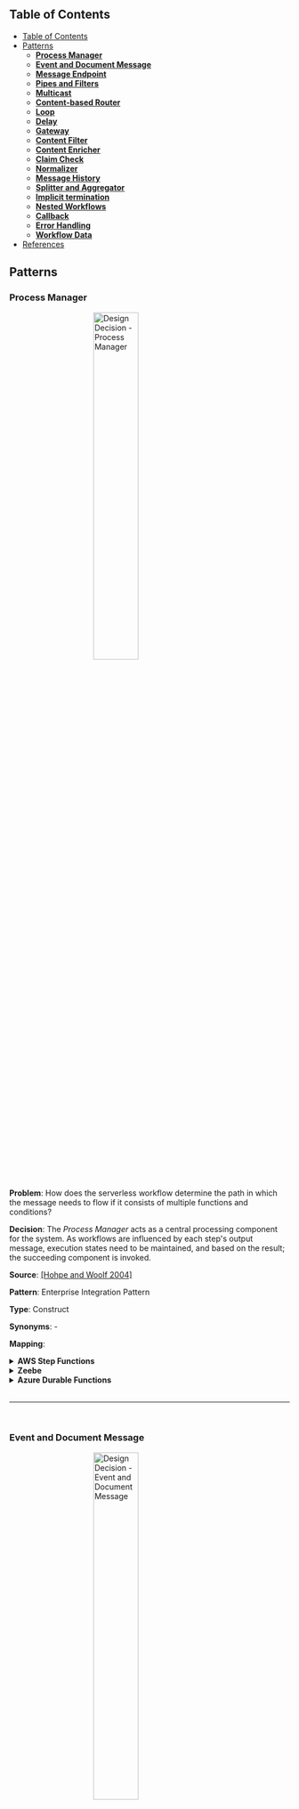 <style>
img
{
    display:block;
    float:none;
    margin-left:auto;
    margin-right:auto;
    width:40%;
}

iframe
{
    width:100%;
    height:100%;
    background: whitesmoke;
}
</style>
<link href="prism.css" rel="stylesheet" />
<script src="prism.js"></script>

## Table of Contents
- [Table of Contents](#table-of-contents)
- [Patterns](#patterns)
  - [**Process Manager**](#process-manager)
  - [**Event and Document Message**](#event-and-document-message)
  - [**Message Endpoint**](#message-endpoint)
  - [**Pipes and Filters**](#pipes-and-filters)
  - [**Multicast**](#multicast)
  - [**Content-based Router**](#content-based-router)
  - [**Loop**](#loop)
  - [**Delay**](#delay)
  - [**Gateway**](#gateway)
  - [**Content Filter**](#content-filter)
  - [**Content Enricher**](#content-enricher)
  - [**Claim Check**](#claim-check)
  - [**Normalizer**](#normalizer)
  - [**Message History**](#message-history)
  - [**Splitter and Aggregator**](#splitter-and-aggregator)
  - [**Implicit termination**](#implicit-termination)
  - [**Nested Workflows**](#nested-workflows)
  - [**Callback**](#callback)
  - [**Error Handling**](#error-handling)
  - [**Workflow Data**](#workflow-data)
- [References](#references)

## Patterns

### **Process Manager**

![Design Decision - Process Manager](images/Design_decisions_process_manager.png)

**Problem**: How does the serverless workflow determine the path in which the message needs to flow if it consists of multiple functions and conditions?

**Decision**: The _Process Manager_ acts as a central processing component for the system. As workflows are influenced by each step's output message, execution states need to be maintained, and based on the result; the succeeding component is invoked.

**Source**: [[Hohpe and Woolf 2004]](#1)

**Pattern**: Enterprise Integration Pattern

**Type**: Construct

**Synonyms**: -

**Mapping**:

<details>
<summary><b>AWS Step Functions</b></summary>
<!-- <iframe src="aws_step_functions\process_manager.html"></iframe> -->
States can be orchestrated using ASF State Machine.
<br/>
<div>
    <img src="./images/aws_mapping_process_manager.png" alt="Process Manager" style="
    height: 300px;
    width: 200px;
">
</div>
<br/>
<b>ASF snippet</b>:
<br/>
<pre>
  <code>
    {
    "Comment": "ASF Template",
    "StartAt": "Function",
    "States": {
        "Function": {
        "Type": "Pass",
        "End": true
        }
    }
    }
  </code>
</pre>
</details>

<details>
<summary><b>Zeebe</b></summary>
The "Process Manager" pattern for Zeebe is the broker coordinating the various tasks in the workflow. Here the various tasks are associated with their corresponding hosted function.
<br/>
<div>
    <img src="./images/zeebe_mapping_process_manager.png" alt="Process Manager">
</div>
</details>

<details>
<summary><b>Azure Durable Functions</b></summary>
Here the message routing "Process Manager" pattern for ADF is presented. Here the various functions are orchestrated using the primary Orchestration Function.
<br/>
<div>
    <img src="./images/adf_mapping_process_manager.png" alt="Process Manager">
</div>
</details>

<br />

----

<br />

### **Event and Document Message**

![Design Decision - Event and Document Message](images/Design_decisions_event_document_message.png)

**Problem**: How can the serverless workflow and its involved functions be executed/triggered?

**Decision**: External services or clients can invoke the serverless data processing workflow by an _Event Message_. Furthermore, _Event Messages_ can be used to invoke other workflows or services. As functions are considered a black box, the _Document Message_ containing the data structure message is the most optimum choice when communicating between internal states/functions.

**Source**: [[Hohpe and Woolf 2004]](#1)

**Pattern**: Enterprise Integration Pattern

**Type**: Construct

**Synonyms**: -

**Mapping**:

<details>
<summary><b>AWS Step Functions</b></summary>
ASF can be triggered using an event message via the API Gateway<sup><a href="#1" id="1">1</a></sup>. The various states in ASF are traversed using a document message that is a JSON structured message.
<br/>
<div>
    <img src="./images/aws_mapping_event_document_message.png" alt="Event Document Message">
</div>
</details>

<details>
<summary><b>Zeebe</b></summary>
In Zeebe, the Event and Document message constructs invoke the workflow and handle the internal communication between elements, respectively. A client can invoke the intermediatory Zeebe client, which in turn invokes the BPMN 2.0 Zeebe workflow via gRPC. Internally, the workflow uses variables and JSON messages to interact with the states.
<br/>
<div>
    <img src="./images/zeebe_mapping_event_document_message.png" alt="Event Document Message">
</div>
</details>

<details>
<summary><b>Azure Durable Functions</b></summary>
In ADF, the Event message construct invokes the orchestration function, and the Document message handles the internal message communication between the functions, as depicted by the figure.
<br/>
<div>
    <img src="./images/adf_mapping_event_document_message.png" alt="Event Document Message">
</div>
</details>

<br />

----

<br />

### **Message Endpoint**

![Design Decision - Message Endpoint](images/Design_decisions_message_endpoint.png)

**Problem**: How are various functions in a serverless workflow connected?

**Decision**: With the _Message Endpoint_ construct, the various functions do not need to be aware of the message formats, channel, or other functions present in the serverless workflow. The functions only need to be mindful that they will receive requests, and it just needs to process and send the acknowledgment/response back to the system

**Source**: [[Hohpe and Woolf 2004]](#1)

**Pattern**: Enterprise Integration Pattern

**Type**: Construct

**Synonyms**: -

**Mapping**:

<details>
<summary><b>AWS Step Functions</b></summary>
ASF can be triggered using an event message via the API Gateway<sup><a href="#1" id="1">1</a></sup>. The various states in ASF are traversed using a document message that is a JSON structured message.
<br/>
<div>
    <img src="./images/aws_mapping_event_document_message.png" alt="Event Document Message">
</div>
</details>

<details>
<summary><b>Zeebe</b></summary>
In Zeebe, the Event and Document message constructs invoke the workflow and handle the internal communication between elements, respectively. A client can invoke the intermediatory Zeebe client, which in turn invokes the BPMN 2.0 Zeebe workflow via gRPC. Internally, the workflow uses variables and JSON messages to interact with the states.
<br/>
<div>
    <img src="./images/zeebe_mapping_event_document_message.png" alt="Event Document Message">
</div>
</details>

<details>
<summary><b>Azure Durable Functions</b></summary>
The Message Endpoint construct, which receives the messages and processes the message, is realized by the Activity Function. The functions must be idempotent as it follows the at-least-once execution strategy. The below code snippet illustrates how this construct can be used in ADF.
<br/>
<pre>
  <code class="language-javascript">
    const function = yield context.df.callActivity("Activity Function", "Payload")
  </code>
</pre>
</details>

<br />

----

<br />

### **Pipes and Filters**

![Design Decision - Pipes and Filters](images/Design_decisions_pipes_and_filters.png)

**Problem**: How to decompose a task that performs complex processing into a series of separate elements that can be reused?

**Decision**: _Pipes and Filters_ help in implementing complex processing in a granular, independent, resilient and sequential manner. Moreover, the fundamental building blocks of serverless workflows are functions, and each function in the pipeline is generally responsible for small transactions making this pattern style optimum.

**Source**: [[Hohpe and Woolf 2004]](#1)

**Pattern**: Enterprise Integration Pattern

**Type**: Construct

**Synonyms**: Sequence, Sequential routing, Serial Routing

**Mapping**:

<details>
<summary><b>AWS Step Functions</b></summary>
ASF can be triggered using an event message via the API Gateway<sup><a href="#1" id="1">1</a></sup>. The various states in ASF are traversed using a document message that is a JSON structured message.
<br/>
<div>
    <img src="./images/aws_mapping_event_document_message.png" alt="Event Document Message">
</div>
</details>

<details>
<summary><b>Zeebe</b></summary>
In Zeebe, the Event and Document message constructs invoke the workflow and handle the internal communication between elements, respectively. A client can invoke the intermediatory Zeebe client, which in turn invokes the BPMN 2.0 Zeebe workflow via gRPC. Internally, the workflow uses variables and JSON messages to interact with the states.
<br/>
<div>
    <img src="./images/zeebe_mapping_event_document_message.png" alt="Event Document Message">
</div>
</details>

<details>
<summary><b>Azure Durable Functions</b></summary>
"Pipes and Filters" play an essential aspect in standardizing a workflow execution and this is referred to as Function Chaining pattern<sup><a href="#20" id="20">20</a></sup> in ADF. The below code snippet shows how each Activity Function (filter) performs only one distinct operation and the pipes that are the JSON message that coordinate the various functions.
<br/>
<pre>
  <code class="language-javascript">
    import * as df from "durable-functions"

    module.exports = df.orchestrator(function* (context) {
        try {
            const function1Result = yield context.df.callActivity("function1", context.df.getInput())
            const function2Result = yield context.df.callActivity("function2", function1Result)
            const function3Result = yield context.df.callActivity("function3", function2Result)
            return function3Result;
        }
        catch (error) {
            console.error(error)
        }
    });
  </code>
</pre>
</details>

<br />

----

<br />

### **Multicast**

![Design Decision - Multicast](images/Design_decisions_multicast.png)

**Problem**: How will the serverless workflow route the same message to several endpoints and process them differently?

**Decision**: A _Multicast_ pattern is used to model the execution of parallel flows/concurrency by sending a copy of the same message to multiple recipients without checking any conditions. Here all outgoing flows are executed at the same time.

**Source**: [[Ibsen and Anstey 2010]](#2)

**Pattern**: Enterprise Integration Pattern

**Type**: Control Flow

**Synonyms**: Parallel Split, AND-Split, Parallel Routing, Fork

**Mapping**:

<details>
<summary><b>AWS Step Functions</b></summary>
ASF can be triggered using an event message via the API Gateway<sup><a href="#1" id="1">1</a></sup>. The various states in ASF are traversed using a document message that is a JSON structured message.
<br/>
<div>
    <img src="./images/aws_mapping_event_document_message.png" alt="Event Document Message">
</div>
</details>

<details>
<summary><b>Zeebe</b></summary>
In Zeebe, the Event and Document message constructs invoke the workflow and handle the internal communication between elements, respectively. A client can invoke the intermediatory Zeebe client, which in turn invokes the BPMN 2.0 Zeebe workflow via gRPC. Internally, the workflow uses variables and JSON messages to interact with the states.
<br/>
<div>
    <img src="./images/zeebe_mapping_event_document_message.png" alt="Event Document Message">
</div>
</details>

<details>
<summary><b>Azure Durable Functions</b></summary>
The "Multicast" pattern is implemented in ADF by following the below code snippet. In this implementation, the same data is sent to multiple Activity Functions and executed simultaneously.
<br/>
<pre>
  <code class="language-javascript">
    const df = require("durable-functions");

    module.exports = df.orchestrator(function* (context) {
        const parallelTasks = [];

        // Get input
        const data = context.df.getInput()

        // Perform parallel processing
        parallelTasks.push(context.df.callActivity("function1", data));
        parallelTasks.push(context.df.callActivity("function2", data));

        const arrayParallelTasksResult = yield context.df.Task.all(parallelTasks);

        return arrayParallelTasksResult
    });
  </code>
</pre>
</details>

<br />

----

<br />

### **Content-based Router**

![Design Decision - Content-based Router](images/Design_decisions_content_based_router.png)

**Problem**: Functions must be orchestrated to adhere to a process flow to generate an error-free/desired output. How can the messages be routed to the correct workflow execution path within the workflow based on the message content?

**Decision**:  A _Content-based Router_ helps in controlling the workflow based on the message content. Each outgoing flow connected from the router corresponds to a condition, and the flow with the satisfied condition is traversed. Based on the condition, one or many flows can be traversed. In this pattern, the router examines the message content using numerous criteria like fields, values, and conditions before routing to the appropriate path.

**Source**: [[Hohpe and Woolf 2004]](#1)

**Pattern**: Enterprise Integration Pattern

**Type**: Control Flow

**Synonyms**: Exclusive Choice, XOR-Split, Conditional Routing, Switch, Decision, Selection and OR-Split

**Mapping**:

<details>
<summary><b>AWS Step Functions</b></summary>
ASF can be triggered using an event message via the API Gateway<sup><a href="#1" id="1">1</a></sup>. The various states in ASF are traversed using a document message that is a JSON structured message.
<br/>
<div>
    <img src="./images/aws_mapping_event_document_message.png" alt="Event Document Message">
</div>
</details>

<details>
<summary><b>Zeebe</b></summary>
In Zeebe, the Event and Document message constructs invoke the workflow and handle the internal communication between elements, respectively. A client can invoke the intermediatory Zeebe client, which in turn invokes the BPMN 2.0 Zeebe workflow via gRPC. Internally, the workflow uses variables and JSON messages to interact with the states.
<br/>
<div>
    <img src="./images/zeebe_mapping_event_document_message.png" alt="Event Document Message">
</div>
</details>

<details>
<summary><b>Azure Durable Functions</b></summary>
With the below code snippet, a Content-based Router is realized in ADF by using conditionals to control the orchestration flow.
<br/>
<pre>
  <code class="language-javascript">
    const df = require("durable-functions");

    module.exports = df.orchestrator(function* (context) {
        var result
        // Get input
        const data = context.df.getInput()

        // Perform parallel processing
        if (data.isFunction1) {
            result = yield context.df.callActivity("function1", data)
        } else {
            result = yield context.df.callActivity("function2", data)
        }

        return result
    });
  </code>
</pre>
</details>

<br />

----

<br />

### **Loop**

![Design Decision - Loop](images/Design_decisions_loop.png)

**Problem**: In a serverless workflow, certain functions have to be executed multiple times to produce the desired outcome. How can the workflow orchestrate a function to be reused when it needs to be triggered recursively?

**Decision**:  The _Loop_ pattern is used to loop through the function multiple times

**Source**: [[Ibsen and Anstey 2010]](#2)

**Pattern**: Enterprise Integration Pattern

**Type**: Control Flow

**Synonyms**: Arbitrary Cycles, Iteration, Cycle

**Mapping**:

<details>
<summary><b>AWS Step Functions</b></summary>
ASF can be triggered using an event message via the API Gateway<sup><a href="#1" id="1">1</a></sup>. The various states in ASF are traversed using a document message that is a JSON structured message.
<br/>
<div>
    <img src="./images/aws_mapping_event_document_message.png" alt="Event Document Message">
</div>
</details>

<details>
<summary><b>Zeebe</b></summary>
In Zeebe, the Event and Document message constructs invoke the workflow and handle the internal communication between elements, respectively. A client can invoke the intermediatory Zeebe client, which in turn invokes the BPMN 2.0 Zeebe workflow via gRPC. Internally, the workflow uses variables and JSON messages to interact with the states.
<br/>
<div>
    <img src="./images/zeebe_mapping_event_document_message.png" alt="Event Document Message">
</div>
</details>

<details>
<summary><b>Azure Durable Functions</b></summary>
In ADF, looping of the functions can be implemented using entry/exit controlled loops. The below code snippet shows how Loop pattern is implemented using a <i>While</i> loop. 
<br/>
<pre>
  <code class="language-javascript">
    const df = require("durable-functions");

    module.exports = df.orchestrator(function* (context) {
        var result
        // Get input
        const data = context.df.getInput()

        // Loop till condition is false
        while (data.loopCondition) {
            result = yield context.df.callActivity("function1", data)
        }

        return result
    });
  </code>
</pre>
</details>

<br />

----

<br />

### **Delay**

![Design Decision - Delay](images/Design_decisions_event_delay.png)

**Problem**: There are situations during a workflow execution when it needs to be paused or delayed to wait for a response/acknowledgment from an external system. How can the workflow incorporate a delay or wait?

**Decision**:  The _Delay_ pattern helps in waiting or delaying a function from executing. The delay/wait can be configured by setting a time/period.

**Source**: [[Ibsen and Anstey 2010]](#2)

**Pattern**: Enterprise Integration Pattern

**Type**: Control Flow

**Synonyms**: -

**Mapping**:

<details>
<summary><b>AWS Step Functions</b></summary>
ASF can be triggered using an event message via the API Gateway<sup><a href="#1" id="1">1</a></sup>. The various states in ASF are traversed using a document message that is a JSON structured message.
<br/>
<div>
    <img src="./images/aws_mapping_event_document_message.png" alt="Event Document Message">
</div>
</details>

<details>
<summary><b>Zeebe</b></summary>
In Zeebe, the Event and Document message constructs invoke the workflow and handle the internal communication between elements, respectively. A client can invoke the intermediatory Zeebe client, which in turn invokes the BPMN 2.0 Zeebe workflow via gRPC. Internally, the workflow uses variables and JSON messages to interact with the states.
<br/>
<div>
    <img src="./images/zeebe_mapping_event_document_message.png" alt="Event Document Message">
</div>
</details>

<details>
<summary><b>Azure Durable Functions</b></summary>
ADF provides durable timers<sup><a href="#3" id="3">3</a></sup> for orchestrator functions to implement delays or set up timeouts on async actions. The below code snippet depicts how the "Delay" pattern is used in ADF.
<br/>
<pre>
  <code class="language-javascript">
    const df = require("durable-functions");
    const moment = require("moment");

    module.exports = df.orchestrator(function* (context) {

        const function1Result = yield context.df.callActivity("function1", context.df.getInput())

        // Perform delay operation
        const delay = moment.utc(context.df.currentUtcDateTime).add(30, "s");
        yield context.df.createTimer(delay.toDate())

        const function2Result = yield context.df.callActivity("function2", function1Result)

        return function2Result
    });
  </code>
</pre>
</details>

<br />

----

<br />

### **Gateway**

![Design Decision - Gateway](images/Design_decisions_gateway.png)

**Problem**: Business and operational/implementation logic must be as decoupled as possible to allow core business logic to remain simple?

**Decision**:  The ingestion and output logic need to be encapsulated in separate functions with the help of _Message Gateway_ pattern and this pattern also helps in dividing messaging-specific implementation from the business logic code.

**Source**: [[Hohpe and Woolf 2004]](#1)

**Pattern**: Enterprise Integration Pattern

**Type**: Function Specific

**Synonyms**: -

**Mapping**:

<details>
<summary><b>AWS Step Functions</b></summary>
ASF can be triggered using an event message via the API Gateway<sup><a href="#1" id="1">1</a></sup>. The various states in ASF are traversed using a document message that is a JSON structured message.
<br/>
<div>
    <img src="./images/aws_mapping_event_document_message.png" alt="Event Document Message">
</div>
</details>

<details>
<summary><b>Zeebe</b></summary>
In Zeebe, the Event and Document message constructs invoke the workflow and handle the internal communication between elements, respectively. A client can invoke the intermediatory Zeebe client, which in turn invokes the BPMN 2.0 Zeebe workflow via gRPC. Internally, the workflow uses variables and JSON messages to interact with the states.
<br/>
<div>
    <img src="./images/zeebe_mapping_event_document_message.png" alt="Event Document Message">
</div>
</details>

<details>
<summary><b>Azure Durable Functions</b></summary>
 The Gateway pattern is function-specific, and the pattern mapping is equivalent to Section~\ref{subsubsection:aws_gateway}.
</details>

<br />

----

<br />

### **Content Filter**

![Design Decision - Content Filter](images/Design_decisions_content_filter.png)

**Problem**: How can the workflow simplify dealing with large messages and transmit only the essential data to the required functions?

**Decision**:  The _Content Filter_ pattern simplifies the structure of the messages by removing irrelevant data.

**Source**: [[Hohpe and Woolf 2004]](#1)

**Pattern**: Enterprise Integration Pattern

**Type**: Function Specific

**Synonyms**: -

**Mapping**:

<details>
<summary><b>AWS Step Functions</b></summary>
ASF can be triggered using an event message via the API Gateway<sup><a href="#1" id="1">1</a></sup>. The various states in ASF are traversed using a document message that is a JSON structured message.
<br/>
<div>
    <img src="./images/aws_mapping_event_document_message.png" alt="Event Document Message">
</div>
</details>

<details>
<summary><b>Zeebe</b></summary>
In Zeebe, the Event and Document message constructs invoke the workflow and handle the internal communication between elements, respectively. A client can invoke the intermediatory Zeebe client, which in turn invokes the BPMN 2.0 Zeebe workflow via gRPC. Internally, the workflow uses variables and JSON messages to interact with the states.
<br/>
<div>
    <img src="./images/zeebe_mapping_event_document_message.png" alt="Event Document Message">
</div>
</details>

<details>
<summary><b>Azure Durable Functions</b></summary>
The Content Filter pattern is function-specific, and the pattern mapping is equivalent to code snippet presented in Section~\ref{subsubsection:aws_content_filter}. This pattern can also be realized in the Orchestration function using the below code snippet by filtering data before sending it as a payload to the subsequent function call.
<br/>
<pre>
  <code class="language-javascript">
    const df = require("durable-functions");
    const utils = require("../utility/utils.js");

    module.exports = df.orchestrator(function* (context) {
        var function1Result = yield context.df.callActivity("function1", context.df.getInput())
        // Start : Filter result
        function1Result = utils.removeField(function1Result,'parameter1')
        // End : Filter result
        const function2Result = yield context.df.callActivity("function2", function1Result)
        return function2Result
    });
  </code>
</pre>
</details>

<br />

----

<br />

### **Content Enricher**

![Design Decision - Content Enricher](images/Design_decisions_content_enricher.png)

**Problem**: How can the workflow fetch additional data required by the functions to process the message?

**Decision**:  The _Content Enricher_ pattern accesses external data source and augments the original message with the missing information.

**Source**: [[Hohpe and Woolf 2004]](#1)

**Pattern**: Enterprise Integration Pattern

**Type**: Function Specific

**Synonyms**: -

**Mapping**:

<details>
<summary><b>AWS Step Functions</b></summary>
ASF can be triggered using an event message via the API Gateway<sup><a href="#1" id="1">1</a></sup>. The various states in ASF are traversed using a document message that is a JSON structured message.
<br/>
<div>
    <img src="./images/aws_mapping_event_document_message.png" alt="Event Document Message">
</div>
</details>

<details>
<summary><b>Zeebe</b></summary>
In Zeebe, the Event and Document message constructs invoke the workflow and handle the internal communication between elements, respectively. A client can invoke the intermediatory Zeebe client, which in turn invokes the BPMN 2.0 Zeebe workflow via gRPC. Internally, the workflow uses variables and JSON messages to interact with the states.
<br/>
<div>
    <img src="./images/zeebe_mapping_event_document_message.png" alt="Event Document Message">
</div>
</details>

<details>
<summary><b>Azure Durable Functions</b></summary>
 The Content Enricher pattern is function-specific, and the pattern mapping is equivalent to Section~\ref{subsubsection:aws_content_filter}. The pattern can also be performed in the orchestration function by following the below template. The below code snippet shows how a function's result enriches another function and then is used as a payload to another activity function.
<br/>
<pre>
  <code class="language-javascript">
    const df = require("durable-functions");
    const utils = require("../utility/utils.js");

    module.exports = df.orchestrator(function* (context) {
        var function1Result = yield context.df.callActivity("function1", context.df.getInput())
        var function2Result = yield context.df.callActivity("function2", context.df.getInput())
        // Start : Enrich result
        function1Result = utils.addNewField(function1Result, function2Result)
        // End : Enrich result
        const function3Result = yield context.df.callActivity("function3", function1Result)
        return function3Result
    });
  </code>
</pre>
</details>

<br />

----

<br />

### **Claim Check**

![Design Decision - Claim Check](images/Design_decisions_claim_check.png)

**Problem**: Functions that pass large payloads of data within the workflow can be terminated due to size limitations. How will the communication between functions be handled when large messages need to be passed within the workflow?

**Decision**:  Large fields are temporarily filtered in the source function and enriched in the destination function using the _Claim Check_ pattern. The payload is stored in a persistent store, and a _Claim Check_ is passed to the target component. Internally, _Claim Check_ uses the _Content Filter_ and _Content Enricher_ pattern. The _Content Filter_ pattern removes insignificant data from an output message leaving only essential information, thus simplifying its structure. The target function then uses the _Content Enricher_ pattern to augment the received message with the missing information, usually with the help of an external data source.

**Source**: [[Hohpe and Woolf 2004]](#1)

**Pattern**: Enterprise Integration Pattern

**Type**: Function Specific

**Synonyms**: -

**Mapping**:

<details>
<summary><b>AWS Step Functions</b></summary>
ASF can be triggered using an event message via the API Gateway<sup><a href="#1" id="1">1</a></sup>. The various states in ASF are traversed using a document message that is a JSON structured message.
<br/>
<div>
    <img src="./images/aws_mapping_event_document_message.png" alt="Event Document Message">
</div>
</details>

<details>
<summary><b>Zeebe</b></summary>
In Zeebe, the Event and Document message constructs invoke the workflow and handle the internal communication between elements, respectively. A client can invoke the intermediatory Zeebe client, which in turn invokes the BPMN 2.0 Zeebe workflow via gRPC. Internally, the workflow uses variables and JSON messages to interact with the states.
<br/>
<div>
    <img src="./images/zeebe_mapping_event_document_message.png" alt="Event Document Message">
</div>
</details>

<details>
<summary><b>Azure Durable Functions</b></summary>
 The Claim Check pattern internally uses the Content Filter and Enricher pattern. Hence, the mapping is similar to AWS Step Functions.
</details>

<br />

----

<br />

### **Normalizer**

![Design Decision - Normalizer](images/Design_decisions_normalizer.png)

**Problem**: How can the output from each terminal function in the workflow branches be normalized, which otherwise would require having an additional normalization function?

**Decision**:  The _Normalizer_ pattern helps solve this problem by ensuring that the messages produced from any branch confirm with a standard format that is understandable by the recipient component. In this pattern, each message is passed through a custom message translator so that the resulting messages match a standard format. Hence this pattern helps in preventing the creation and invoking of additional functions to handle this scenario.

**Source**: [[Hohpe and Woolf 2004]](#1)

**Pattern**: Enterprise Integration Pattern

**Type**: Function Specific

**Synonyms**: -

**Mapping**:

<details>
<summary><b>AWS Step Functions</b></summary>
ASF can be triggered using an event message via the API Gateway<sup><a href="#1" id="1">1</a></sup>. The various states in ASF are traversed using a document message that is a JSON structured message.
<br/>
<div>
    <img src="./images/aws_mapping_event_document_message.png" alt="Event Document Message">
</div>
</details>

<details>
<summary><b>Zeebe</b></summary>
In Zeebe, the Event and Document message constructs invoke the workflow and handle the internal communication between elements, respectively. A client can invoke the intermediatory Zeebe client, which in turn invokes the BPMN 2.0 Zeebe workflow via gRPC. Internally, the workflow uses variables and JSON messages to interact with the states.
<br/>
<div>
    <img src="./images/zeebe_mapping_event_document_message.png" alt="Event Document Message">
</div>
</details>

<details>
<summary><b>Azure Durable Functions</b></summary>

</details>

<br />

----

<br />

### **Message History**

![Design Decision - Message History](images/Design_decisions_message_history.png)

**Problem**: How can we effectively analyze and debug the flow of messages in a loosely coupled and granular system?

**Decision**:  The primary purpose of employing a serverless paradigm is to build loosely coupled and granular systems. However, building such systems induces the complexity of debugging and traceability as it is not intuitively possible to comprehend the flow of the message. This problem can be solved using the _Message History_ pattern, in which the system maintains the history of the message. Thus when a message fails to be processed in the system, the developer can trace back the steps and provide instant feedback and solution.

**Source**: [[Hohpe and Woolf 2004]](#1)

**Pattern**: Enterprise Integration Pattern

**Type**: Function Specific

**Synonyms**: -

**Mapping**:

<details>
<summary><b>AWS Step Functions</b></summary>
ASF can be triggered using an event message via the API Gateway<sup><a href="#1" id="1">1</a></sup>. The various states in ASF are traversed using a document message that is a JSON structured message.
<br/>
<div>
    <img src="./images/aws_mapping_event_document_message.png" alt="Event Document Message">
</div>
</details>

<details>
<summary><b>Zeebe</b></summary>
In Zeebe, the Event and Document message constructs invoke the workflow and handle the internal communication between elements, respectively. A client can invoke the intermediatory Zeebe client, which in turn invokes the BPMN 2.0 Zeebe workflow via gRPC. Internally, the workflow uses variables and JSON messages to interact with the states.
<br/>
<div>
    <img src="./images/zeebe_mapping_event_document_message.png" alt="Event Document Message">
</div>
</details>

<details>
<summary><b>Azure Durable Functions</b></summary>
The Message History of the Azure Durable Orchestration function is maintained using the execution history table<sup><a href="#4" id="4">4</a></sup> as shown in the below figure. When <i>yield</i> is invoked the Activity function result is stored in the History Table. In a Azure Durable Orchestration function execution, the Activity Functions have an at-least-once policy making the History Table crucial to check if the function has been executed or not. The History Table provides the input and result for each function.
<br/>
<div>
    <img src="./images/adf_mapping_message_history.png" alt="Message History">
</div>
</details>

<br />

----

<br />

### **Splitter and Aggregator**

![Design Decision - Splitter and Aggregator](images/Design_decisions_splitter_and_aggregator.png)

**Problem**: How can the serverless workflow process multiple homogeneous records concurrently that are part of a single payload?

**Decision**:  A _Splitter_ pattern helps split a single message into a sequence of sub-messages that can be processed individually. Likewise, the _Aggregator_ pattern performs the contrary by collecting a complete set of related messages. Combining the two patterns simulates the MapReduce<sup><a href="#2" id="2">2</a></sup> implementation, which can be used to split the array payload into smaller chunks that be processed in a parallel fashion and, more importantly, avoid payload limit issues.

**Source**: [[Hohpe and Woolf 2004]](#1)

**Pattern**: Enterprise Integration Pattern

**Type**: Function Specific

**Synonyms**: Fan-out, Fan-in

**Mapping**:

<details>
<summary><b>AWS Step Functions</b></summary>
ASF can be triggered using an event message via the API Gateway<sup><a href="#1" id="1">1</a></sup>. The various states in ASF are traversed using a document message that is a JSON structured message.
<br/>
<div>
    <img src="./images/aws_mapping_event_document_message.png" alt="Event Document Message">
</div>
</details>

<details>
<summary><b>Zeebe</b></summary>
In Zeebe, the Event and Document message constructs invoke the workflow and handle the internal communication between elements, respectively. A client can invoke the intermediatory Zeebe client, which in turn invokes the BPMN 2.0 Zeebe workflow via gRPC. Internally, the workflow uses variables and JSON messages to interact with the states.
<br/>
<div>
    <img src="./images/zeebe_mapping_event_document_message.png" alt="Event Document Message">
</div>
</details>

<details>
<summary><b>Azure Durable Functions</b></summary>
The presented code snippet shows how the Splitter and Aggregator pattern is implemented using ADF and is also referred to as Fan-out/Fan-in pattern<sup><a href="#5" id="5">5</a></sup>. Similar to Multicast, in this pattern, the data is processed using a parallel construct. In ADF, the Splitter and Aggregator pattern is implemented by first splitting the data into batches, and then each batch is processed using the same function parallelly. The result of each branch is aggregated using another Activity Function.
<br/>
<pre>
  <code class="language-javascript">
    const df = require("durable-functions");

    module.exports = df.orchestrator(function* (context) {
        const mapTasks = [];

        // Get a list of batches to process in parallel
        const batch = yield context.df.callActivity("function1");

        // Perform parallel processing of the batches (Map)
        for (let i = 0; i < batch.length; i++) {
            mapTasks.push(context.df.callActivity("function2", batch[i]));
        }
        const arrayParallelTasksResult = yield context.df.Task.all(mapTasks);

        // Aggregate the results (Reduce)
        yield context.df.callActivity("function3", arrayParallelTasksResult);
    });
  </code>
</pre>
</details>

<br />

----

<br />

### **Implicit termination**

![Design Decision - Implicit termination](images/Design_decisions_implicit_termination.png)

**Problem**: How to terminate the workflow when no execution steps are remaining?

**Decision**:  The _Implicit Termination_ pattern states that if there is no task to be performed, stop the workflow

**Source**: [[Russell et al. 2006a]](#3), [[van der Aalst et al. 2003]](#4)

**Pattern**: Workflow Control-Flow Pattern

**Type**: Control Flow

**Synonyms**: -

**Mapping**:

<details>
<summary><b>AWS Step Functions</b></summary>
ASF can be triggered using an event message via the API Gateway<sup><a href="#1" id="1">1</a></sup>. The various states in ASF are traversed using a document message that is a JSON structured message.
<br/>
<div>
    <img src="./images/aws_mapping_event_document_message.png" alt="Event Document Message">
</div>
</details>

<details>
<summary><b>Zeebe</b></summary>
In Zeebe, the Event and Document message constructs invoke the workflow and handle the internal communication between elements, respectively. A client can invoke the intermediatory Zeebe client, which in turn invokes the BPMN 2.0 Zeebe workflow via gRPC. Internally, the workflow uses variables and JSON messages to interact with the states.
<br/>
<div>
    <img src="./images/zeebe_mapping_event_document_message.png" alt="Event Document Message">
</div>
</details>

<details>
<summary><b>Azure Durable Functions</b></summary>
Implicit termination pattern in ADF occurs when the Orchestration function reaches the last execution statement or when a "return" statement is reached. The below code snippet depicts when the return statement is reached, the ADF orchestration function is terminated.
<br/>
<pre>
  <code class="language-javascript">
    const df = require("durable-functions");

    module.exports = df.orchestrator(function* (context) {
        const function1Result = yield context.df.callActivity("function1", context.df.getInput())
        return function1Result
    });
  </code>
</pre>
</details>

<br />

----

<br />

### **Nested Workflows**

![Design Decision - Nested Workflows](images/Design_decisions_nested_workflows.png)

**Problem**: If some tasks are alike, how do we abstract and represent them as a hierarchical and reusable model?

**Decision**:  _Nested Workflows_ patterns help facilitate reusable workflows, abstracting complex logic, effective communication, and hierarchical and modular modeling.

**Source**: [[Russell et al. 2006a]](#3), [[van der Aalst et al. 2003]](#4)

**Pattern**: Workflow Control-Flow Pattern

**Type**: Control Flow

**Synonyms**: Sub-workflow

**Mapping**:

<details>
<summary><b>AWS Step Functions</b></summary>
ASF can be triggered using an event message via the API Gateway<sup><a href="#1" id="1">1</a></sup>. The various states in ASF are traversed using a document message that is a JSON structured message.
<br/>
<div>
    <img src="./images/aws_mapping_event_document_message.png" alt="Event Document Message">
</div>
</details>

<details>
<summary><b>Zeebe</b></summary>
In Zeebe, the Event and Document message constructs invoke the workflow and handle the internal communication between elements, respectively. A client can invoke the intermediatory Zeebe client, which in turn invokes the BPMN 2.0 Zeebe workflow via gRPC. Internally, the workflow uses variables and JSON messages to interact with the states.
<br/>
<div>
    <img src="./images/zeebe_mapping_event_document_message.png" alt="Event Document Message">
</div>
</details>

<details>
<summary><b>Azure Durable Functions</b></summary>
In ADF, a nested workflow pattern is constructed when another durable orchestration function is invoked from the parent orchestration function. The below code snippet shows how the sub orchestration function can be triggered using the <i>callSubOrchestrator</i><sup><a href="#6" id="6">6</a></sup> function call.
<br/>
<pre>
  <code class="language-javascript">
    const df = require("durable-functions");

    module.exports = df.orchestrator(function* (context) {
        const result = context.df.callSubOrchestrator("subOrchestration", context.df.getInput())
        return result
    });
  </code>
</pre>
</details>

<br />

----

<br />

### **Callback**

![Design Decision - Callback](images/Design_decisions_callback.png)

**Problem**: How can the serverless workflow handle external invocations from a service or a human-performed activity?

**Decision**:  In the _Callback_ pattern, the workflow pauses execution and waits until an appropriate response is received to proceed with the execution. These tasks can be human, service, or some response from an external process.

**Source**: [[Russell et al. 2006a]](#3), [[van der Aalst et al. 2003]](#4)

**Pattern**: Workflow Control-Flow Pattern

**Type**: Control Flow / Function Specific

**Synonyms**: -

**Mapping**:

<details>
<summary><b>AWS Step Functions</b></summary>
ASF can be triggered using an event message via the API Gateway<sup><a href="#1" id="1">1</a></sup>. The various states in ASF are traversed using a document message that is a JSON structured message.
<br/>
<div>
    <img src="./images/aws_mapping_event_document_message.png" alt="Event Document Message">
</div>
</details>

<details>
<summary><b>Zeebe</b></summary>
In Zeebe, the Event and Document message constructs invoke the workflow and handle the internal communication between elements, respectively. A client can invoke the intermediatory Zeebe client, which in turn invokes the BPMN 2.0 Zeebe workflow via gRPC. Internally, the workflow uses variables and JSON messages to interact with the states.
<br/>
<div>
    <img src="./images/zeebe_mapping_event_document_message.png" alt="Event Document Message">
</div>
</details>

<details>
<summary><b>Azure Durable Functions</b></summary>
The callback pattern can be implemented in ADF using <i>waitForExternalEvent</i><sup><a href="#7" id="7">7</a></sup>, allowing an orchestrator to wait and listen for an external event asynchronously. The below code snippet presents how the pattern is implemented using ADF.
<br/>
<pre>
  <code class="language-javascript">
    const df = require("durable-functions");

    module.exports = df.orchestrator(function* (context) {
        const token = yield context.df.waitForExternalEvent("externalFunction");
        if (token) {
            // token received from external and continue processing
        } else {
            // token failed
        }
    });
  </code>
</pre>
</details>

<br />

----

<br />

### **Error Handling**

![Design Decision - Error Handling](images/Design_decisions_error_handling.png)

**Problem**: How can the system handle error exceptions that might occur in the workflow and manage them gracefully?

**Decision**:  The _Error Handling_ pattern helps handle exceptions due to abnormal input or conditions and can retry the processing when needed.

**Source**: [[Russell et al. 2006a]](#3)

**Pattern**: Workflow Control-Flow Pattern

**Type**: Control Flow / Function Specific

**Synonyms**: -

**Mapping**:

<details>
<summary><b>AWS Step Functions</b></summary>
ASF can be triggered using an event message via the API Gateway<sup><a href="#1" id="1">1</a></sup>. The various states in ASF are traversed using a document message that is a JSON structured message.
<br/>
<div>
    <img src="./images/aws_mapping_event_document_message.png" alt="Event Document Message">
</div>
</details>

<details>
<summary><b>Zeebe</b></summary>
In Zeebe, the Event and Document message constructs invoke the workflow and handle the internal communication between elements, respectively. A client can invoke the intermediatory Zeebe client, which in turn invokes the BPMN 2.0 Zeebe workflow via gRPC. Internally, the workflow uses variables and JSON messages to interact with the states.
<br/>
<div>
    <img src="./images/zeebe_mapping_event_document_message.png" alt="Event Document Message">
</div>
</details>

<details>
<summary><b>Azure Durable Functions</b></summary>
Error handling<sup><a href="#8" id="8">8</a></sup> in ADF is implemented using the programming language's built-in error-handling features (try-catch), as shown in the code snippet. Exceptions thrown in an Activity Function are directed back to the orchestrator function and thrown as a <i>FunctionFailedException</i>.
<br/>
<pre>
  <code class="language-javascript">
    const df = require("durable-functions");

    module.exports = df.orchestrator(function* (context) {
        try {
            const function1 = yield context.df.callActivity("function1", context.df.getInput())
            return function1;
        }
        catch (error) {
            console.error(error)
        }
    });
  </code>
</pre>
</details>

<br />

----

<br />

### **Workflow Data**

![Design Decision - Workflow Data](images/Design_decisions_workflow_data.png)

**Problem**:

- Sharing external and internal dependencies so that code duplication can be kept to the bare minimum and prevent maintainability issues.
- Reduce the size of your deployment package.
- Ensure the usage of common versions of dependencies/data between various components.

**Decision**:  The _Workflow Data_ pattern states that the data required for the whole workflow will be available to all functions. In this pattern, the shared libraries and packages are placed under the appropriate directory or vendor-specific offerings.

**Source**: [[Russell et al. 2005]](#5)

**Pattern**: Workflow Data Pattern

**Type**: Function Specific

**Synonyms**: -

**Mapping**:

<details>
<summary><b>AWS Step Functions</b></summary>
ASF can be triggered using an event message via the API Gateway<sup><a href="#1" id="1">1</a></sup>. The various states in ASF are traversed using a document message that is a JSON structured message.
<br/>
<div>
    <img src="./images/aws_mapping_event_document_message.png" alt="Event Document Message">
</div>
</details>

<details>
<summary><b>Zeebe</b></summary>
In Zeebe, the Event and Document message constructs invoke the workflow and handle the internal communication between elements, respectively. A client can invoke the intermediatory Zeebe client, which in turn invokes the BPMN 2.0 Zeebe workflow via gRPC. Internally, the workflow uses variables and JSON messages to interact with the states.
<br/>
<div>
    <img src="./images/zeebe_mapping_event_document_message.png" alt="Event Document Message">
</div>
</details>

<details>
<summary><b>Azure Durable Functions</b></summary>
The Workflow Data pattern is function-specific, and sharing utilities, libraries, and helper code can be done by placing all these compiled files in a folder at the root level of the functions.
<br/>
<div>
    <img src="./images/azure_mapping_workflow_data.png" alt="Workflow Data">
</div>
</details>

<br />

----

<br />

## References

<a id="1">[Hohpe and Woolf 2004]</a>
Hohpe, G. and Woolf, B., 2004. Enterprise integration patterns: Designing, building, and deploying messaging solutions. Addison-Wesley Professional.

<a id="2">[Ibsen and Anstey 2010]</a>
Ibsen, C. and Anstey, J., 2018. Camel in action. Simon and Schuster.

<a id="3">[Russell et al. 2006a]</a>
Russell, N., Ter Hofstede, A.H., Van Der Aalst, W.M. and Mulyar, N., 2006. Workflow control-flow patterns: A revised view. BPM Center Report BPM-06-22, BPMcenter. org, pp.06-22.

<a id="4">[van der Aalst et al. 2003]</a>
van Der Aalst, W.M., Ter Hofstede, A.H., Kiepuszewski, B. and Barros, A.P., 2003. Workflow patterns. Distributed and parallel databases, 14(1), pp.5-51.

<a id="5">[Russell et al. 2005]</a>
Russell, N., Ter Hofstede, A.H., Edmond, D. and Van der Aalst, W.M., 2005, October. Workflow data patterns: Identification, representation and tool support. In International Conference on Conceptual Modeling (pp. 353-368). Springer, Berlin, Heidelberg.


***
<sup id="1"><a href="https://aws.amazon.com/api-gateway" title="AWS API Gateway">1. https://aws.amazon.com/api-gateway</a></sup>

<sup id="2"><a href="https://en.wikipedia.org/wiki/MapReduce" title="MapReduce">2. https://en.wikipedia.org/wiki/MapReduce</a></sup>

<sup id="20"><a href="https://docs.microsoft.com/en-us/azure/azure-functions/durable/durable-functions-sequence?tabs=javascript" title="Timers">20. https://docs.microsoft.com/en-us/azure/azure-functions/durable/durable-functions-sequence?tabs=javascript</a></sup>

<sup id="3"><a href="https://docs.microsoft.com/en-us/azure/azure-functions/durable/durable-functions-timers?tabs=javascript" title="Timers">3. https://docs.microsoft.com/en-us/azure/azure-functions/durable/durable-functions-timers?tabs=javascript</a></sup>

<sup id="4"><a href="https://docs.microsoft.com/en-us/azure/azure-functions/durable/durable-functions-orchestrations?tabs=javascript\#orchestration-history" title="MessageHistory">4. https://docs.microsoft.com/en-us/azure/azure-functions/durable/durable-functions-orchestrations?tabs=javascript\#orchestration-history</a></sup>

<sup id="5"><a href="https://docs.microsoft.com/en-us/azure/azure-functions/durable/durable-functions-overview?tabs=javascript\#fan-in-out" title="FanInOut">5. https://docs.microsoft.com/en-us/azure/azure-functions/durable/durable-functions-overview?tabs=javascript\#fan-in-out</a></sup>

<sup id="6"><a href="https://docs.microsoft.com/en-us/azure/azure-functions/durable/durable-functions-sub-orchestrations?tabs=javascript" title="NestedWorkflow">6. https://docs.microsoft.com/en-us/azure/azure-functions/durable/durable-functions-sub-orchestrations?tabs=javascript</a></sup>

<sup id="7"><a href="https://docs.microsoft.com/en-us/azure/azure-functions/durable/durable-functions-external-events?tabs=javascript" title="CallBack">7. https://docs.microsoft.com/en-us/azure/azure-functions/durable/durable-functions-external-events?tabs=javascript</a></sup>

<sup id="8"><a href="https://docs.microsoft.com/en-us/azure/azure-functions/durable/durable-functions-error-handling?tabs=javascript" title="ErrorHandling">8. https://docs.microsoft.com/en-us/azure/azure-functions/durable/durable-functions-error-handling?tabs=javascript</a></sup>
